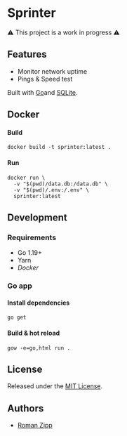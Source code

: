 # Sprinter

⚠️ This project is a work in progress ⚠️

## Features

- Monitor network uptime
- Pings & Speed test

Built with [Go](https://go.dev/)and [SQLite](https://sqlite.org/).

## Docker

#### Build

```shell
docker build -t sprinter:latest .
```

#### Run

```shell
docker run \
  -v "$(pwd)/data.db:/data.db" \
  -v "$(pwd)/.env:/.env" \
  sprinter:latest
```

## Development

### Requirements

- Go 1.19+
- Yarn
- _Docker_

### Go app

#### Install dependencies

```
go get
```

#### Build & hot reload

```shell
gow -e=go,html run .
```

## License

Released under the [MIT License](LICENSE.md).

## Authors

- [Roman Zipp](https://github.com/romanzipp)
